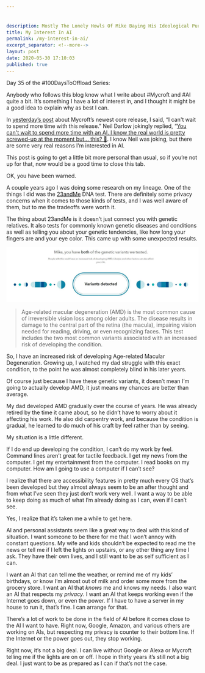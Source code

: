 ```yaml
---


description: Mostly The Lonely Howls Of Mike Baying His Ideological Purity At The Moon
title: My Interest In AI
permalink: /my-interest-in-ai/
excerpt_separator: <!--more-->
layout: post
date: 2020-05-30 17:10:03
published: true
---
```



Day 35 of the #100DaysToOffload Series:

Anybody who follows this blog know what I write about #Mycroft and #AI quite a bit. It’s something I have a lot of interest in, and I thought it might be a good idea to explain why as best I can.

In [yesterday’s post](https://mikestone.me/mycroft-v20-2-4-released) about Mycroft’s newest core release, I said, “I can't wait to spend more time with this release.” Neil Darlow jokingly replied, “[You can't wait to spend more time with an AI. I know the real world is pretty screwed-up at the moment but... this? 🤣](https://fosstodon.org/@neildarlow/104257522527745881). I know Neil was joking, but there are some very real reasons I’m interested in AI. 

This post is going to get a little bit more personal than usual, so if you’re not up for that, now would be a good time to close this tab.

<!--more-->

OK, you have been warned.

A couple years ago I was doing some research on my lineage. One of the things I did was the [23andMe](https://www.23andme.com) DNA test. There are definitely some privacy concerns when it comes to those kinds of tests, and I was well aware of them, but to me the tradeoffs were worth it.

The thing about 23andMe is it doesn’t just connect you with genetic relatives. It also tests for commonly known genetic diseases and conditions as well as telling you about your genetic tendencies, like how long your fingers are and your eye color. This came up with some unexpected results.

![](/assets/images/vsW9HKi.jpg)

> Age-related macular degeneration (AMD) is the most common cause of irreversible vision loss among older adults. The disease results in damage to the central part of the retina (the macula), impairing vision needed for reading, driving, or even recognizing faces. This test includes the two most common variants associated with an increased risk of developing the condition.

So, I have an increased risk of developing Age-related Macular Degeneration. Growing up, I watched my dad struggle with this exact condition, to the point he was almost completely blind in his later years. 

Of course just because I have these genetic variants, it doesn’t mean I’m going to actually develop AMD, it just means my chances are better than average. 

My dad developed AMD gradually over the course of years. He was already retired by the time it came about, so he didn’t have to worry about it affecting his work. He also did carpentry work, and because the condition is gradual, he learned to do much of his craft by feel rather than by seeing. 

My situation is a little different. 

If I do end up developing the condition, I can’t do my work by feel. Command lines aren’t great for tactile feedback. I get my news from the computer. I get my entertainment from the computer. I read books on my computer. How am I going to use a computer if I can’t see?

I realize that there are accessibility features in pretty much every OS that’s been developed but they almost always seem to be an after thought and from what I’ve seen they just don’t work very well.  I want a way to be able to keep doing as much of what I’m already doing as I can, even if I can’t see.

Yes, I realize that it’s taken me a while to get here.

AI and personal assistants seem like a great way to deal with this kind of situation. I want someone to be there for me that I won’t annoy with constant questions. My wife and kids shouldn’t be expected to read me the news or tell me if I left the lights on upstairs, or any other thing any time I ask. They have their own lives, and I still want to be as self sufficient as I can.

I want an AI that can tell me the weather, or remind me of my kids’ birthdays, or know I’m almost out of milk and order some more from the grocery store. I want an AI that *knows* me and knows my needs. I also want an AI that respects my *privacy*. I want an AI that keeps working even if the Internet goes down, or even the power. If I have to have a server in my house to run it, that’s fine. I can arrange for that. 

There’s a lot of work to be done in the field of AI before it comes close to the AI I want to have. Right now, Google, Amazon, and various others are working on AIs, but respecting my privacy is counter to their bottom line. If the Internet or the power goes out, they stop working. 

Right now, it’s not a big deal. I can live without Google or Alexa or Mycroft telling me if the lights are on or off. I hope in thirty years it’s still not a big deal. I just want to be as prepared as I can if that’s not the case.

